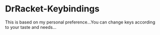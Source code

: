 # DrRacket-Keybindings
This is based on my personal preference...You can change keys according to your taste and needs...
